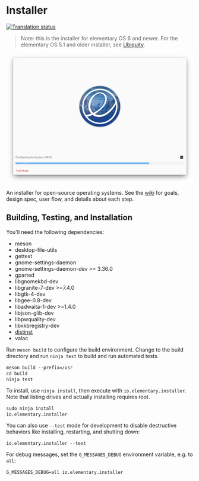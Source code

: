 # Installer
[![Translation status](https://l10n.elementary.io/widgets/installer/-/svg-badge.svg)](https://l10n.elementary.io/projects/installer/?utm_source=widget)

> Note: this is the installer for elementary OS 6 and newer. For the elementary OS 5.1 and older installer, see [Ubiquity](https://wiki.ubuntu.com/Ubiquity).

![Screenshot](data/screenshot-progress.png?raw=true)

An installer for open-source operating systems. See the [wiki](https://github.com/elementary/installer/wiki) for goals, design spec, user flow, and details about each step.

## Building, Testing, and Installation

You'll need the following dependencies:

 - meson
 - desktop-file-utils
 - gettext
 - gnome-settings-daemon
 - gnome-settings-daemon-dev >= 3.36.0
 - gparted
 - libgnomekbd-dev
 - libgranite-7-dev >=7.4.0
 - libgtk-4-dev
 - libgee-0.8-dev
 - libadwaita-1-dev >=1.4.0
 - libjson-glib-dev
 - libpwquality-dev
 - libxkbregistry-dev
 - [distinst](https://github.com/pop-os/distinst/)
 - valac

Run `meson build` to configure the build environment. Change to the build directory and run `ninja test` to build and run automated tests.

    meson build --prefix=/usr
    cd build
    ninja test

To install, use `ninja install`, then execute with `io.elementary.installer`. Note that listing drives and actually installing requires root.

    sudo ninja install
    io.elementary.installer

You can also use `--test` mode for development to disable destructive behaviors like installing, restarting, and shutting down:

    io.elementary.installer --test

For debug messages, set the `G_MESSAGES_DEBUG` environment variable, e.g. to `all`:

    G_MESSAGES_DEBUG=all io.elementary.installer

